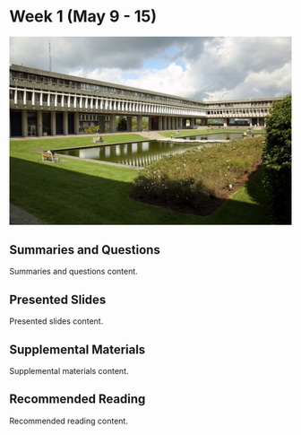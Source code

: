 # Week 1 (May 9 - 15)

![SFU Burnaby](assets/images/10610701655_c57e2dc536_o.jpg ':class=banner-image')

## Summaries and Questions
Summaries and questions content.

## Presented Slides
Presented slides content.

## Supplemental Materials
Supplemental materials content.

## Recommended Reading
Recommended reading content.

